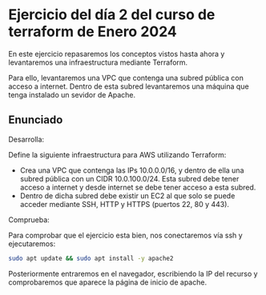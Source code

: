 # Ejercicio del día 2 del curso de terraform de Enero 2024



En este ejercicio repasaremos los conceptos vistos hasta ahora y levantaremos una infraestructura mediante Terraform.

Para ello, levantaremos una VPC que contenga una subred pública con acceso a internet. Dentro de esta subred levantaremos una máquina que tenga instalado un sevidor de Apache.

## Enunciado

Desarrolla:

Define la siguiente infraestructura para AWS utilizando Terraform:

* Crea una VPC que contenga las IPs 10.0.0.0/16, y dentro de ella una subred pública con un CIDR 10.0.100.0/24. Esta subred debe tener acceso a internet y desde internet se debe tener acceso a esta subred.
* Dentro de dicha subred debe existir un EC2 al que solo se puede acceder mediante SSH, HTTP y HTTPS (puertos 22, 80 y 443).

Comprueba:

Para comprobar que el ejercicio esta bien, nos conectaremos vía ssh y ejecutaremos:

```bash
sudo apt update && sudo apt install -y apache2
```

Posteriormente entraremos en el navegador, escribiendo la IP del recurso y comprobaremos que aparece la página de inicio de apache.
